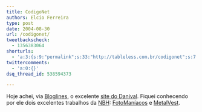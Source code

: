 ```yaml
---
title: CodigoNet
authors: Elcio Ferreira
type: post
date: 2004-08-30
url: /codigonet/
tweetbackscheck:
  - 1356383064
shorturls:
  - 'a:3:{s:9:"permalink";s:33:"http://tableless.com.br/codigonet";s:7:"tinyurl";s:26:"http://tinyurl.com/3tr5x3a";s:4:"isgd";s:19:"http://is.gd/hDtBbQ";}'
twittercomments:
  - 'a:0:{}'
dsq_thread_id: 538594373

---
```

Hoje achei, via [Bloglines][1], o excelente [site do Danival][2]. Fiquei conhecendo por ele dois excelentes trabalhos da [NBH][3]: [FotoManíacos][4] e [MetalVest][5].

 [1]: http://bloglines.com/ "Bloglines"
 [2]: http://www.codigonet.com.br/default.asp "CódigoNet - Tableless, Webstandards e usabilidade."
 [3]: http://www.nbh.com.br/ "NBH Internet Solutions - Desenvolvimento e Hospedagem de Sites"
 [4]: http://www.fotomaniacos.com.br/ "FotoManíacos"
 [5]: http://www.metalvest.com.br/ "MetalVest"